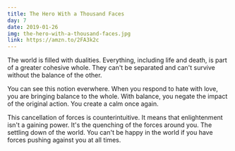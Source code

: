 ```yaml
---
title: The Hero With a Thousand Faces
day: 7
date: 2019-01-26
img: the-hero-with-a-thousand-faces.jpg
link: https://amzn.to/2FA3k2c
---
```


The world is filled with dualities. Everything, including life and death, is
part of
a greater cohesive whole. They can't be separated and can't survive without
the
balance of the other.

You can see this notion everwhere. When you respond to hate with love, you
are
bringing balance to the whole. With balance, you negate the impact of the
original action. You create a calm once again.

This cancellation of forces is counterintuitive. It means that enlightenment
isn't a gaining power. It's the quenching of the forces around you. The
settling down of the world. You can't be happy in the world if you have
forces
pushing against you at all times.
